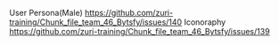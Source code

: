 User Persona(Male) https://github.com/zuri-training/Chunk_file_team_46_Bytsfy/issues/140
Iconoraphy https://github.com/zuri-training/Chunk_file_team_46_Bytsfy/issues/139
